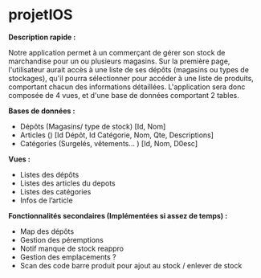 # projetIOS
**Description rapide :**

Notre application permet à un commerçant de gérer son stock de marchandise pour un ou plusieurs magasins.
Sur la première page, l'utilisateur aurait accès à une liste de ses dépôts (magasins ou types de stockages), qu'il pourra sélectionner pour accéder à une liste de produits, comportant chacun des informations détaillées.
L'application sera donc composée de 4 vues, et d'une base de données comportant 2 tables.


**Bases de données :**

- Dépôts (Magasins/ type de stock)     [Id, Nom]
- Articles ()                 [Id Dépôt, Id Catégorie, Nom, Qte, Descriptions]
- Catégories (Surgelés, vêtements… ) [Id, Nom, D0esc]

**Vues :**

- Listes des dépôts
- Listes des articles du depots
- Listes des catégories
- Infos de l’article

**Fonctionnalités secondaires (Implémentées si assez de temps) :**

- Map des dépôts
- Gestion des péremptions
- Notif manque de stock reappro
- Gestion des emplacements ?
- Scan des code barre produit pour ajout au stock / enlever de stock
